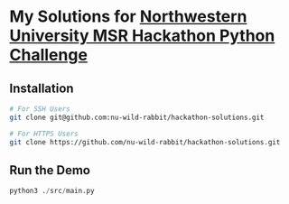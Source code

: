 # My Solutions for [Northwestern University MSR Hackathon Python Challenge](https://nu-msr.github.io/hackathon/python_challenge.html)

## Installation
```sh
# For SSH Users
git clone git@github.com:nu-wild-rabbit/hackathon-solutions.git

# For HTTPS Users
git clone https://github.com/nu-wild-rabbit/hackathon-solutions.git
```

## Run the Demo
```python
python3 ./src/main.py
```